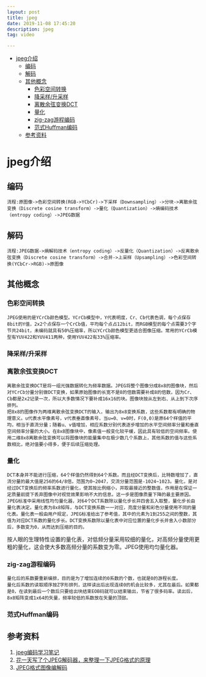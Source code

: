 ```yaml
---
layout: post
title: jpeg
date: 2019-11-08 17:45:20
description: jpeg
tag: video

---
```




- [jpeg介绍](#jpeg介绍)
  - [编码](#编码)
  - [解码](#解码)
  - [其他概念](#其他概念)
    - [色彩空间转换](#色彩空间转换)
    - [降采样/升采样](#降采样升采样)
    - [离散余弦变换DCT](#离散余弦变换dct)
    - [量化](#量化)
    - [zig-zag游程编码](#zig-zag游程编码)
    - [范式Huffman编码](#范式huffman编码)
  - [参考资料](#参考资料)

# jpeg介绍
## 编码
    流程:原图像->色彩空间转换(RGB->YCbCr)->下采样（Downsampling）->分块->离散余弦变换（Discrete cosine transform）->量化（Quantization）->熵编码技术（entropy coding）->JPEG数据
## 解码
    流程:JPEG数据->熵解码技术（entropy coding）->反量化（Quantization）->反离散余弦变换（Discrete cosine transform）->合并->上采样（Upsampling）->色彩空间转换(YCbCr->RGB)->原图像

## 其他概念
### 色彩空间转换
    JPEG使用的是YCrCb颜色模型。YCrCb模型中，Y代表明度，Cr、Cb代表色调，每个点保存8bit的Y值，2x2个点保存一个CrCb值，平均每个点占12bit，而RGB模型的每个点需要3个字节共24bit，未编码就具有50%压缩率，所以YCrCb颜色模型更适合图像压缩。常用的YCrCb模型有YUV422和YUV411两种，使用YUV422有33%压缩率。
### 降采样/升采样

### 离散余弦变换DCT
    离散余弦变换DCT是将一组光强数据转化为频率数据。JPEG将整个图像分成8x8的图像块，然后对YCrCb分量分别做DCT变换，如果原始图像的长宽不是8的倍数需要补成8的倍数，因为Cr、Cb都是2x2记录一次，所以大多数情况下要补成16x16的块。图像块按从左到右、从上到下次序排列。
    把8x8的图像作为两维离散余弦变换DCT的输入，输出为8x8变换系数，这些系数都有明确的物理意义。u代表水平像素号，v代表垂直像素号，当u=0、v=0时，F(0,0)是原64个样值的平均，相当于直流分量；随着u、v值增加，相应系数分别代表逐步增加的水平空间频率分量和垂直空间频率分量的大小。在8x8图像块中，像素值一般变化较平缓，因此具有较低的空间频率。使用二维8x8离散余弦变换可以将图像块的能量集中在极少数几个系数上，其他系数的值与这些系数相比，绝对值要小得多，便于后续压缩处理。
### 量化
    DCT本身并不能进行压缩，64个样值仍然得到64个系数。而且经DCT变换后，比特数增加了，直流分量的最大值是256的64/8倍，范围为0~2047，交流分量范围是-1024~1023。量化，是对经过DCT变换后的频率系数进行量化，使其按比例缩小，并取最接近的整数值，作用是在保证一定质量前提下丢弃图像中对视觉效果影响不大的信息。这一步是图像质量下降的最主要原因。
    JPEG标准中采用线性均匀量化器，对64个DCT系数除以量化步长并四舍五入取整，量化步长由量化表决定。量化表为8x8矩阵，与DCT变换系数一一对应，亮度分量和彩色分量使用不同的量化表。量化表一般由用户规定，JPEG标准给出了参考值，其中的元素为1到255之间的整数，其值为对应DCT系数的量化步长。DCT变换系数除以量化表中对应位置的量化步长并舍入小数部分后，多数变为0，从而达到压缩的目的。
按人眼的生理特性设置的量化表，对低频分量采用较细的量化，对高频分量使用更粗的量化，这会使大多数高频分量的系数变为零。JPEG使用均匀量化器。
### zig-zag游程编码
    量化后的系数要重新编排，目的是为了增加连续的0系数的个数，也就是0的游程长度。
    量化后系数的读取顺序按Z字形排列，这样读出后出现连续0的机会比较多，尤其在最后。如果都是0，在读到最后一个数后只要给出块结束EOB码就可以结束输出，节省了很多码率。读出后，8x8矩阵变成1x64的矢量，频率较低的系数放在矢量的顶部。
### 范式Huffman编码


## 参考资料
1. [jpeg编码学习笔记](https://felixzhang00.github.io/2016/12/24/2016-12-24-jpeg%E7%BC%96%E7%A0%81%E5%AD%A6%E4%B9%A0%E7%AC%94%E8%AE%B0/)
2. [花一天写了个JPEG解码器，来整理一下JPEG格式的原理](https://zhuanlan.zhihu.com/p/27296876?from_voters_page=true)
3. [JPEG格式图像编解码](http://www.dwenzhao.cn/profession/imgia/jpegcode.html)